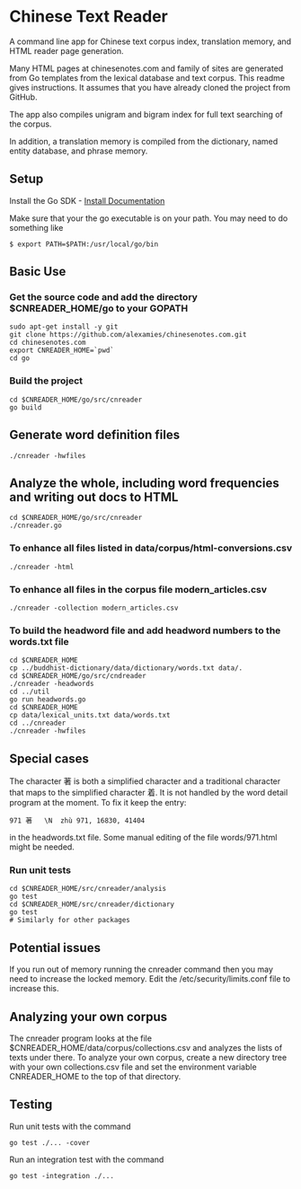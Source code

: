 # Chinese Text Reader

A command line app for Chinese text corpus index, translation memory, and HTML
reader page generation.

Many HTML pages at chinesenotes.com and family of sites are generated from Go
templates from the lexical database and text corpus. This readme gives
instructions. It assumes that you have already cloned the project from GitHub.

The app also compiles unigram and bigram index for full text searching of the
corpus.

In addition, a translation memory is compiled from the dictionary, named
entity database, and phrase memory.

## Setup

Install the Go SDK -
[Install Documentation](https://golang.org/doc/install)

Make sure that your the go executable is on your path. You may need to do 
something like 

```shell
$ export PATH=$PATH:/usr/local/go/bin
```

## Basic Use

### Get the source code and add the directory $CNREADER_HOME/go to your GOPATH

```shell
sudo apt-get install -y git
git clone https://github.com/alexamies/chinesenotes.com.git
cd chinesenotes.com
export CNREADER_HOME=`pwd`
cd go
```
### Build the project

```shell
cd $CNREADER_HOME/go/src/cnreader
go build
```
## Generate word definition files

```
./cnreader -hwfiles
```

## Analyze the whole, including word frequencies and writing out docs to HTML

```shell
cd $CNREADER_HOME/go/src/cnreader
./cnreader.go
```

### To enhance all files listed in data/corpus/html-conversions.csv

```shell
./cnreader -html
```

### To enhance all files in the corpus file modern_articles.csv

```shell
./cnreader -collection modern_articles.csv
```

### To build the headword file and add headword numbers to the words.txt file

```shell
cd $CNREADER_HOME
cp ../buddhist-dictionary/data/dictionary/words.txt data/.
cd $CNREADER_HOME/go/src/cndreader
./cnreader -headwords
cd ../util
go run headwords.go
cd $CNREADER_HOME
cp data/lexical_units.txt data/words.txt
cd ../cnreader
./cnreader -hwfiles
```

## Special cases

The character 著 is both a simplified character and a traditional character that
maps to the simplified character 着. It is not handled by the word detail
program at the moment. To fix it keep the entry:

```
971	著	\N	zhù	971, 16830, 41404
```
in the headwords.txt file. Some manual editing of the file words/971.html might
be needed.

### Run unit tests

```shell
cd $CNREADER_HOME/src/cnreader/analysis
go test
cd $CNREADER_HOME/src/cnreader/dictionary
go test
# Similarly for other packages
```

## Potential issues

If you run out of memory running the cnreader command then you may need to increase the locked memory. 
Edit the /etc/security/limits.conf file to increase this.

## Analyzing your own corpus

The cnreader program looks at the file $CNREADER_HOME/data/corpus/collections.csv and analyzes the lists of texts under there. To analyze your own corpus, create a new directory tree with your own collections.csv file and set the environment variable CNREADER_HOME to the top of that directory.

## Testing

Run unit tests with the command

```shell
go test ./... -cover
```

Run an integration test with the command

```shell
go test -integration ./...
```